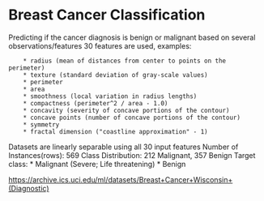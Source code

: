 # Breast Cancer Classification

Predicting if the cancer diagnosis is benign or malignant based on several observations/features 
30 features are used, examples:

        * radius (mean of distances from center to points on the perimeter)
        * texture (standard deviation of gray-scale values)
        * perimeter
        * area
        * smoothness (local variation in radius lengths)
        * compactness (perimeter^2 / area - 1.0)
        * concavity (severity of concave portions of the contour)
        * concave points (number of concave portions of the contour)
        * symmetry 
        * fractal dimension ("coastline approximation" - 1)

Datasets are linearly separable using all 30 input features
Number of Instances(rows): 569
Class Distribution: 212 Malignant, 357 Benign
Target class:
         * Malignant (Severe; Life threatening)
         * Benign


https://archive.ics.uci.edu/ml/datasets/Breast+Cancer+Wisconsin+(Diagnostic)


